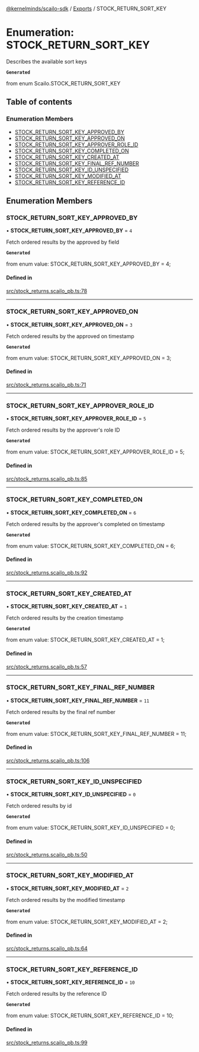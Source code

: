 [@kernelminds/scailo-sdk](../README.md) / [Exports](../modules.md) / STOCK\_RETURN\_SORT\_KEY

# Enumeration: STOCK\_RETURN\_SORT\_KEY

Describes the available sort keys

**`Generated`**

from enum Scailo.STOCK_RETURN_SORT_KEY

## Table of contents

### Enumeration Members

- [STOCK\_RETURN\_SORT\_KEY\_APPROVED\_BY](STOCK_RETURN_SORT_KEY.md#stock_return_sort_key_approved_by)
- [STOCK\_RETURN\_SORT\_KEY\_APPROVED\_ON](STOCK_RETURN_SORT_KEY.md#stock_return_sort_key_approved_on)
- [STOCK\_RETURN\_SORT\_KEY\_APPROVER\_ROLE\_ID](STOCK_RETURN_SORT_KEY.md#stock_return_sort_key_approver_role_id)
- [STOCK\_RETURN\_SORT\_KEY\_COMPLETED\_ON](STOCK_RETURN_SORT_KEY.md#stock_return_sort_key_completed_on)
- [STOCK\_RETURN\_SORT\_KEY\_CREATED\_AT](STOCK_RETURN_SORT_KEY.md#stock_return_sort_key_created_at)
- [STOCK\_RETURN\_SORT\_KEY\_FINAL\_REF\_NUMBER](STOCK_RETURN_SORT_KEY.md#stock_return_sort_key_final_ref_number)
- [STOCK\_RETURN\_SORT\_KEY\_ID\_UNSPECIFIED](STOCK_RETURN_SORT_KEY.md#stock_return_sort_key_id_unspecified)
- [STOCK\_RETURN\_SORT\_KEY\_MODIFIED\_AT](STOCK_RETURN_SORT_KEY.md#stock_return_sort_key_modified_at)
- [STOCK\_RETURN\_SORT\_KEY\_REFERENCE\_ID](STOCK_RETURN_SORT_KEY.md#stock_return_sort_key_reference_id)

## Enumeration Members

### STOCK\_RETURN\_SORT\_KEY\_APPROVED\_BY

• **STOCK\_RETURN\_SORT\_KEY\_APPROVED\_BY** = ``4``

Fetch ordered results by the approved by field

**`Generated`**

from enum value: STOCK_RETURN_SORT_KEY_APPROVED_BY = 4;

#### Defined in

[src/stock_returns.scailo_pb.ts:78](https://github.com/scailo/ts-sdk/blob/c10a36b57201dfa5903d4b53efa1e62aa6208936/src/stock_returns.scailo_pb.ts#L78)

___

### STOCK\_RETURN\_SORT\_KEY\_APPROVED\_ON

• **STOCK\_RETURN\_SORT\_KEY\_APPROVED\_ON** = ``3``

Fetch ordered results by the approved on timestamp

**`Generated`**

from enum value: STOCK_RETURN_SORT_KEY_APPROVED_ON = 3;

#### Defined in

[src/stock_returns.scailo_pb.ts:71](https://github.com/scailo/ts-sdk/blob/c10a36b57201dfa5903d4b53efa1e62aa6208936/src/stock_returns.scailo_pb.ts#L71)

___

### STOCK\_RETURN\_SORT\_KEY\_APPROVER\_ROLE\_ID

• **STOCK\_RETURN\_SORT\_KEY\_APPROVER\_ROLE\_ID** = ``5``

Fetch ordered results by the approver's role ID

**`Generated`**

from enum value: STOCK_RETURN_SORT_KEY_APPROVER_ROLE_ID = 5;

#### Defined in

[src/stock_returns.scailo_pb.ts:85](https://github.com/scailo/ts-sdk/blob/c10a36b57201dfa5903d4b53efa1e62aa6208936/src/stock_returns.scailo_pb.ts#L85)

___

### STOCK\_RETURN\_SORT\_KEY\_COMPLETED\_ON

• **STOCK\_RETURN\_SORT\_KEY\_COMPLETED\_ON** = ``6``

Fetch ordered results by the approver's completed on timestamp

**`Generated`**

from enum value: STOCK_RETURN_SORT_KEY_COMPLETED_ON = 6;

#### Defined in

[src/stock_returns.scailo_pb.ts:92](https://github.com/scailo/ts-sdk/blob/c10a36b57201dfa5903d4b53efa1e62aa6208936/src/stock_returns.scailo_pb.ts#L92)

___

### STOCK\_RETURN\_SORT\_KEY\_CREATED\_AT

• **STOCK\_RETURN\_SORT\_KEY\_CREATED\_AT** = ``1``

Fetch ordered results by the creation timestamp

**`Generated`**

from enum value: STOCK_RETURN_SORT_KEY_CREATED_AT = 1;

#### Defined in

[src/stock_returns.scailo_pb.ts:57](https://github.com/scailo/ts-sdk/blob/c10a36b57201dfa5903d4b53efa1e62aa6208936/src/stock_returns.scailo_pb.ts#L57)

___

### STOCK\_RETURN\_SORT\_KEY\_FINAL\_REF\_NUMBER

• **STOCK\_RETURN\_SORT\_KEY\_FINAL\_REF\_NUMBER** = ``11``

Fetch ordered results by the final ref number

**`Generated`**

from enum value: STOCK_RETURN_SORT_KEY_FINAL_REF_NUMBER = 11;

#### Defined in

[src/stock_returns.scailo_pb.ts:106](https://github.com/scailo/ts-sdk/blob/c10a36b57201dfa5903d4b53efa1e62aa6208936/src/stock_returns.scailo_pb.ts#L106)

___

### STOCK\_RETURN\_SORT\_KEY\_ID\_UNSPECIFIED

• **STOCK\_RETURN\_SORT\_KEY\_ID\_UNSPECIFIED** = ``0``

Fetch ordered results by id

**`Generated`**

from enum value: STOCK_RETURN_SORT_KEY_ID_UNSPECIFIED = 0;

#### Defined in

[src/stock_returns.scailo_pb.ts:50](https://github.com/scailo/ts-sdk/blob/c10a36b57201dfa5903d4b53efa1e62aa6208936/src/stock_returns.scailo_pb.ts#L50)

___

### STOCK\_RETURN\_SORT\_KEY\_MODIFIED\_AT

• **STOCK\_RETURN\_SORT\_KEY\_MODIFIED\_AT** = ``2``

Fetch ordered results by the modified timestamp

**`Generated`**

from enum value: STOCK_RETURN_SORT_KEY_MODIFIED_AT = 2;

#### Defined in

[src/stock_returns.scailo_pb.ts:64](https://github.com/scailo/ts-sdk/blob/c10a36b57201dfa5903d4b53efa1e62aa6208936/src/stock_returns.scailo_pb.ts#L64)

___

### STOCK\_RETURN\_SORT\_KEY\_REFERENCE\_ID

• **STOCK\_RETURN\_SORT\_KEY\_REFERENCE\_ID** = ``10``

Fetch ordered results by the reference ID

**`Generated`**

from enum value: STOCK_RETURN_SORT_KEY_REFERENCE_ID = 10;

#### Defined in

[src/stock_returns.scailo_pb.ts:99](https://github.com/scailo/ts-sdk/blob/c10a36b57201dfa5903d4b53efa1e62aa6208936/src/stock_returns.scailo_pb.ts#L99)
